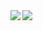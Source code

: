 <div style="display: flex;">
  <div>
    <a href="https://github.com/anuraghazra/github-readme-stats">
      <img align="left" src="https://github-readme-stats.vercel.app/api?username=waicode&count_private=true&show_icons=true&bg_color=fff&hide=stars,issues,contribs" />
    </a>
  </div>
  <div>
    <a href="https://github.com/anuraghazra/github-readme-stats">
      <img align="left" src="https://github-readme-stats.vercel.app/api/top-langs/?username=waicode&count_private=true&langs_count=10&bg_color=fff" />
    </a>
  </div>
</div>
